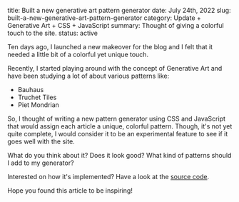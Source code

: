 title: Built a new generative art pattern generator
date: July 24th, 2022
slug: built-a-new-generative-art-pattern-generator
category: Update + Generative Art + CSS + JavaScript
summary: Thought of giving a colorful touch to the site.
status: active

Ten days ago, I launched a new makeover for the blog and I felt that it needed a little bit of a colorful yet unique touch.

Recently, I started playing around with the concept of Generative Art and have been studying a lot of about various patterns like:

- Bauhaus
- Truchet Tiles
- Piet Mondrian

So, I thought of writing a new pattern generator using CSS and JavaScript that would assign each article a unique, colorful pattern. Though, it's not yet quite complete, I would consider it to be an experimental feature to see if it goes well with the site.

What do you think about it? Does it look good? What kind of patterns should I add to my generator?

Interested on how it's implemented? Have a look at the [source code](/static/js/art.js).

Hope you found this article to be inspiring!